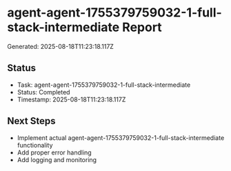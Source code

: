 # agent-agent-1755379759032-1-full-stack-intermediate Report

Generated: 2025-08-18T11:23:18.117Z

## Status
- Task: agent-agent-1755379759032-1-full-stack-intermediate
- Status: Completed
- Timestamp: 2025-08-18T11:23:18.117Z

## Next Steps
- Implement actual agent-agent-1755379759032-1-full-stack-intermediate functionality
- Add proper error handling
- Add logging and monitoring
